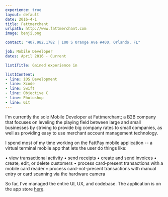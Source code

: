 ```yaml
---
experience: true
layout: default
date: 2016-4-1
title: Fattmerchant
urlpath: http://www.fattmerchant.com
image: benji.png

contact: "407.982.1782 | 100 S Orange Ave #400, Orlando, FL"

job: Mobile Developer
dates: April 2016 - Current

list1Title: Gained experience in

list1Content:
- line: iOS Development
- line: Xcode
- line: Swift
- line: Objective C
- line: Photoshop
- line: Git
---
```


I'm currently the sole Mobile Developer at Fattmerchant; a B2B company that focuses on leveling the playing field between large and small businesses by striving to provide big company rates to small companies, as well as providing easy to use merchant account management technology.

I spend most of my time working on the FattPay mobile application -- a virtual terminal mobile app that lets the user do things like:

• view transactional activity
• send receipts
• create and send invoices
• create, edit, or delete customers
• process card-present transactions with a mobile card reader
• process card-not-present transactions with manual entry or card scanning via the hardware camera

So far, I've managed the entire UI, UX, and codebase. The application is on the app store <a href="https://itunes.apple.com/us/app/fattpay/id1089292339?mt=8" target="_blank">here</a>.
